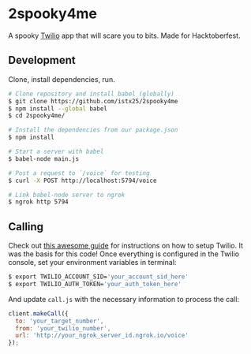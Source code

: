 # 2spooky4me

A spooky [Twilio](https://www.twilio.com) app that will scare you to bits. Made for Hacktoberfest.

## Development

Clone, install dependencies, run.

```bash
# Clone repository and install babel (globally)
$ git clone https://github.com/istx25/2spooky4me
$ npm install --global babel
$ cd 2spooky4me/

# Install the dependencies from our package.json
$ npm install

# Start a server with babel
$ babel-node main.js

# Post a request to `/voice` for testing
$ curl -X POST http://localhost:5794/voice

# Link babel-node server to ngrok
$ ngrok http 5794
```

## Calling

Check out [this awesome guide](https://www.twilio.com/blog/2015/08/playing-tunes-over-the-phone-with-the-twilio-nodejs-library-in-es6.html) for instructions on how to setup Twilio. It was the basis for this code! Once everything is configured in the Twilio console, set your environment variables in terminal:

```bash
$ export TWILIO_ACCOUNT_SID='your_account_sid_here'
$ export TWILIO_AUTH_TOKEN='your_auth_token_here'
```

And update `call.js` with the necessary information to process the call:

```javascript
client.makeCall({
  to: 'your_target_number',
  from: 'your_twilio_number',
  url: 'http://your_ngrok_server_id.ngrok.io/voice'
});
```
